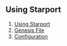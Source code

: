## Using Starport

1. [Using Starport](02%20using%20starport/01_using_starport/01_using_starport.md)  
2. [Genesis File](02%20using%20starport/02_genesis_file/02_genesis_file.md)     
3. [Configuration](02%20using%20starport/03_configuration/03_configuration.md)  